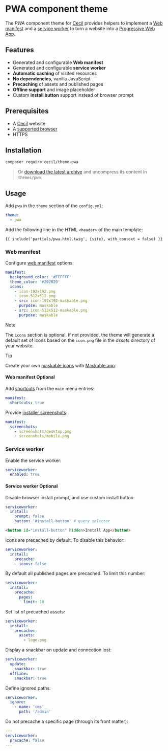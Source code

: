 # PWA component theme

The _PWA_ component theme for [Cecil](https://cecil.app) provides helpers to implement a [Web manifest](https://developer.mozilla.org/docs/Web/Manifest) and a [service worker](https://developer.mozilla.org/docs/Web/API/Service_Worker_API) to turn a website into a [Progressive Web App](https://web.dev/explore/progressive-web-apps).

## Features

- Generated and configurable **Web manifest**
- Generated and configurable **service worker**
- **Automatic caching** of visited resources
- **No dependencies**, vanilla JavaScript
- **Precaching** of assets and published pages
- **Offline support** and image placeholder
- Custom **install button** support instead of browser prompt

## Prerequisites

- A [Cecil](https://cecil.app) website
- A [supported browser](https://caniuse.com/serviceworkers)
- HTTPS

## Installation

```bash
composer require cecil/theme-pwa
```

> Or [download the latest archive](https://github.com/Cecilapp/theme-pwa/releases/latest/) and uncompress its content in `themes/pwa`.

## Usage

Add `pwa` in the `theme` section of the `config.yml`:

```yaml
theme:
  - pwa
```

Add the following line in the HTML `<header>` of the main template:

```twig
{{ include('partials/pwa.html.twig', {site}, with_context = false) }}
```

### Web manifest

Configure [web manifest](https://developer.mozilla.org/docs/Web/Manifest) options:

```yaml
manifest:
  background_color: '#FFFFFF'
  theme_color: '#202020'
  icons:
    - icon-192x192.png
    - icon-512x512.png
    - src: icon-192x192-maskable.png
      purpose: maskable
    - src: icon-512x512-maskable.png
      purpose: maskable
```

> [!NOTE]
> The `icons` section is optional. If not provided, the theme will generate a default set of icons based on the `icon.png` file in the _assets_ directory of your website.

> [!TIP]
> Create your own [maskable icons](https://web.dev/articles/maskable-icon) with [Maskable.app](https://maskable.app/editor).

#### Web manifest Optional

Add [shortcuts](https://developer.mozilla.org/docs/Web/Manifest/shortcuts) from the `main` menu entries:

```yaml
manifest:
  shortcuts: true
```

Provide [installer screenshots](https://developer.mozilla.org/docs/Web/Manifest/screenshots):

```yaml
manifest:
  screenshots:
    - screenshots/desktop.png
    - screenshots/mobile.png
```

### Service worker

Enable the service worker:

```yaml
serviceworker:
  enabled: true
```

#### Service worker Optional

Disable browser install prompt, and use custom install button:

```yaml
serviceworker:
  install:
    prompt: false
    button: '#install-button' # query selector
```

```html
<button id="install-button" hidden>Install App</button>
```

Icons are precached by default. To disable this behavior:

```yaml
serviceworker:
  install:
    precache:
      icons: false
```

By default all published pages are precached. To limit this number:

```yaml
serviceworker:
  install:
    precache:
      pages:
        limit: 10
```

Set list of precached assets:

```yaml
serviceworker:
  install:
    precache:
      assets:
        - logo.png
```

Display a snackbar on update and connection lost:

```yaml
serviceworker:
  update:
    snackbar: true
  offline:
    snackbar: true
```

Define ignored paths:

```yaml
serviceworker:
  ignore:
    - name: 'cms'
      path: '/admin'
```

Do not precache a specific page (through its front matter):

```yaml
---
serviceworker:
  precache: false
---
```

